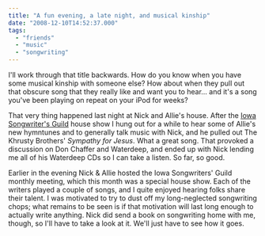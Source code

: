 ```yaml
---
title: "A fun evening, a late night, and musical kinship"
date: "2008-12-10T14:52:37.000"
tags: 
  - "friends"
  - "music"
  - "songwriting"
---
```


I'll work through that title backwards. How do you know when you have some musical kinship with someone else? How about when they pull out that obscure song that they really like and want you to hear... and it's a song you've been playing on repeat on your iPod for weeks?

That very thing happened last night at Nick and Allie's house. After the [Iowa Songwriter's Guild](http://profile.myspace.com/index.cfm?fuseaction=user.viewprofile&friendID=240006314) house show I hung out for a while to hear some of Allie's new hymntunes and to generally talk music with Nick, and he pulled out The Khrusty Brothers' _Sympathy for Jesus_. What a great song. That provoked a discussion on Don Chaffer and Waterdeep, and ended up with Nick lending me all of his Waterdeep CDs so I can take a listen. So far, so good.

Earlier in the evening Nick & Allie hosted the Iowa Songwriters' Guild monthly meeting, which this month was a special house show. Each of the writers played a couple of songs, and I quite enjoyed hearing folks share their talent. I was motivated to try to dust off my long-neglected songwriting chops; what remains to be seen is if that motivation will last long enough to actually write anything. Nick did send a book on songwriting home with me, though, so I'll have to take a look at it. We'll just have to see how it goes.
